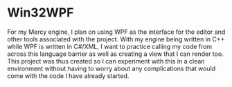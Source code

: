 # Win32WPF
 For my Mercy engine, I plan on using WPF as the interface for the editor and other tools associated with the project.
 With my engine being written in C++ while WPF is written in C#/XML, I want to practice calling my code from across this language barrier as well as creating a view that I can render too.
 This project was thus created so I can experiment with this in a clean environment without having to worry about any complications that would come with the code I have already started.
